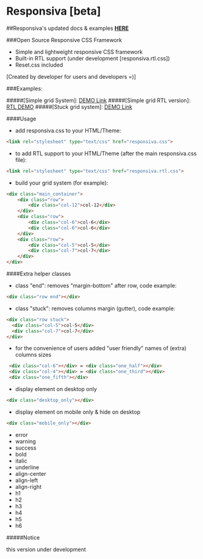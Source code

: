 # Responsiva [beta]

##Responsiva's updated docs & examples <a href="http://vol4ikman.github.io/responsiva/" target="_blank"><strong>HERE</strong></a>

###Open Source Responsive CSS Framework

- Simple and lightweight responsive CSS framework
- Built-in RTL support (under development [responsiva.rtl.css])
- Reset.css included

[Created by developer for users and developers =)]

###Examples:

#####[Simple grid System]: <a href="http://vol4ikman.github.io/responsiva/responsiva-simple" target="_blank">DEMO Link</a>
#####[Simple grid RTL version]: <a href="http://vol4ikman.github.io/responsiva/responsiva-simple-rtl" target="_blank">RTL DEMO</a>
#####[Stuck grid system]: <a href="http://vol4ikman.github.io/responsiva/responsiva-stuck-grid" target="_blank">DEMO Link</a>

####Usage

- add responsiva.css to your HTML/Theme: 
```html
<link rel="stylesheet" type="text/css" href="responsiva.css">
```
- to add RTL support to your HTML/Theme (after the main responsiva.css file): 
```html
<link rel="stylesheet" type="text/css" href="responsiva.rtl.css">
```
- build your grid system (for example):
``` html
<div class="main_container">
	<div class="row">		
		<div class="col-12">col-12</div>
	</div>
	<div class="row">		
		<div class="col-6">col-6</div>
		<div class="col-6">col-6</div>
	</div>
	<div class="row">		
		<div class="col-5">col-5</div>
		<div class="col-7">col-7</div>
	</div>				
</div>
```

####Extra helper classes

- class "end": removes "margin-bottom" after row, code example:
```html
<div class="row end"></div>
```
- class "stuck": removes columns margin (gutter), code example:
```html
<div class="row stuck">
  <div class="col-5">col-5</div>
  <div class="col-7">col-7</div>
</div>
```
- for the convenience of users added "user friendly" names of (extra) columns sizes
```html
 <div class="col-6"></div> = <div class="one_half"></div>
 <div class="col-4"></div> = <div class="one_third"></div>
 <div class="one_fifth"></div> 
```
- display element on desktop only
```html
<div class="desktop_only"></div>
```
- display element on mobile only & hide on desktop
```html
<div class="mobile_only"></div>
```
- error
- warning
- success
- bold
- italic
- underline
- align-center
- align-left
- align-right
- h1
- h2
- h3
- h4
- h5
- h6


#####Notice

this version under development
